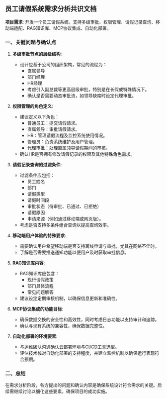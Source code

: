 ## 员工请假系统需求分析共识文档

**项目需求**: 开发一个员工请假系统，支持多级审批、权限管理、请假记录查询、移动端适配、RAG知识库、MCP协议集成、自动化部署。

### 一、关键问题与确认点
1. **多级审批节点的层级结构**:
   - 设计应基于公司的组织架构，常见的流程为：
     - 直属领导
     - 部门经理
     - HR经理
     - 考虑引入副总裁等更高层级审批，特别是在长假或特殊情况下。
     - 确认是否需要动态审批流，如领导缺席时设定代理审批。

2. **权限管理的角色定义**:
   - 建议定义以下角色：
     - 普通员工：提交请假请求。
     - 直属领导：审批请假请求。
     - HR：管理请假流程及监控系统使用情况。
     - 管理员：负责系统维护及用户管理。
     - 代理审批：处理直属领导请假期间的审核。
   - 确认HR是否拥有修改请假记录的权限及其他特殊角色需求。

3. **请假记录查询的过滤条件**:
   - 过滤条件应包括：
     - 员工姓名
     - 部门
     - 请假类型
     - 请假时间段
     - 审批状态（待审批、已通过、已拒绝）
     - 请假原因
     - 申请来源（例如通过移动端或网页版）。
   - 考虑是否支持多条件组合查询以提高查询效率。

4. **移动端用户体验的特殊要求**:
   - 需要确认用户希望移动端是否支持离线申请与审批，尤其在网络不佳时。
   - 了解是否需要推送通知功能以便用户及时获取审批信息。

5. **RAG知识库内容**:
   - RAG知识库应包含：
     - 现行请假政策
     - 部门具体流程
     - 常见问题解答
   - 建议设定定期审核机制，以确保信息更新和准确性。

6. **MCP协议集成的功能目标**:
   - 确保数据交换的安全性和高效性，同时考虑日志功能以支持审计和追踪。
   - 确认与现有系统的兼容性，确保数据完整性。

7. **自动化部署的环境要素**:
   - 与运维团队沟通确认云部署环境与CI/CD工具选型。
   - 评估技术栈对自动化部署的支持程度，并建立监控机制以确保运行表现符合预期。

### 二、总结
在需求分析阶段，各方提出的问题和确认内容是确保系统设计符合需求的关键。后续需继续讨论以细化这些要素，确保项目的成功实施。
